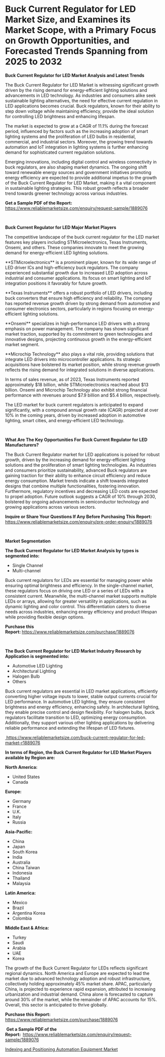 <p><h1>Buck Current Regulator for LED Market Size, and Examines its Market Scope, with a Primary Focus on Growth Opportunities, and Forecasted Trends Spanning from 2025 to 2032</h1></p><p><strong>Buck Current Regulator for LED Market Analysis and Latest Trends</strong></p>
<p><p>The Buck Current Regulator for LED Market is witnessing significant growth driven by the rising demand for energy-efficient lighting solutions and advancements in LED technology. As industries and consumers alike seek sustainable lighting alternatives, the need for effective current regulation in LED applications becomes crucial. Buck regulators, known for their ability to step down voltage while maintaining efficiency, provide the ideal solution for controlling LED brightness and enhancing lifespan.</p><p>The market is expected to grow at a CAGR of 11.1% during the forecast period, influenced by factors such as the increasing adoption of smart lighting systems and the proliferation of LED bulbs in residential, commercial, and industrial sectors. Moreover, the growing trend towards automation and IoT integration in lighting systems is further enhancing demand for sophisticated current regulation solutions. </p><p>Emerging innovations, including digital control and wireless connectivity in buck regulators, are also shaping market dynamics. The ongoing shift toward renewable energy sources and government initiatives promoting energy efficiency are expected to provide additional impetus to the growth of the Buck Current Regulator for LED Market, making it a vital component in sustainable lighting strategies. This robust growth reflects a broader trend towards greener technology across various industries.</p></p>
<p><strong>Get a Sample PDF of the Report:&nbsp;</strong> <a href="https://www.reliablemarketsize.com/enquiry/request-sample/1889076?utm_campaign=1872&utm_medium=2&utm_source=Github&utm_content=ia&utm_term=14012025&utm_id=buck-current-regulator-for-led">https://www.reliablemarketsize.com/enquiry/request-sample/1889076</a></p>
<p>&nbsp;</p>
<p><strong>Buck Current Regulator for LED Major Market Players</strong></p>
<p><p>The competitive landscape of the buck current regulator for the LED market features key players including STMicroelectronics, Texas Instruments, Onsemi, and others. These companies innovate to meet the growing demand for energy-efficient LED lighting solutions.</p><p>**STMicroelectronics** is a prominent player, known for its wide range of LED driver ICs and high-efficiency buck regulators. The company experienced substantial growth due to increased LED adoption across industrial and consumer applications. Its focus on smart lighting and IoT integration positions it favorably for future growth.</p><p>**Texas Instruments** offers a robust portfolio of LED drivers, including buck converters that ensure high efficiency and reliability. The company has reported revenue growth driven by strong demand from automotive and consumer electronics sectors, particularly in regions focusing on energy-efficient lighting solutions.</p><p>**Onsemi** specializes in high-performance LED drivers with a strong emphasis on power management. The company has shown significant market traction, supported by its commitment to green technologies and innovative designs, projecting continuous growth in the energy-efficient market segment.</p><p>**Microchip Technology** also plays a vital role, providing solutions that integrate LED drivers into microcontroller applications. Its strategic acquisitions have bolstered its market position, while strong revenue growth reflects the rising demand for integrated solutions in diverse applications.</p><p>In terms of sales revenue, as of 2023, Texas Instruments reported approximately $18 billion, while STMicroelectronics reached about $13 billion. Onsemi and Microchip Technology also exhibit strong financial performance with revenues around $7.9 billion and $5.4 billion, respectively.</p><p>The LED market for buck current regulators is anticipated to expand significantly, with a compound annual growth rate (CAGR) projected at over 10% in the coming years, driven by increased adoption in automotive lighting, smart cities, and energy-efficient LED technology.</p></p>
<p>&nbsp;</p>
<p><strong>What Are The Key Opportunities For Buck Current Regulator for LED Manufacturers?</strong></p>
<p><p>The Buck Current Regulator market for LED applications is poised for robust growth, driven by the increasing demand for energy-efficient lighting solutions and the proliferation of smart lighting technologies. As industries and consumers prioritize sustainability, advanced Buck regulators are gaining traction for their ability to enhance circuit efficiency and reduce energy consumption. Market trends indicate a shift towards integrated designs that combine multiple functionalities, fostering innovation. Furthermore, regulatory incentives and decreasing LED costs are expected to propel adoption. Future outlook suggests a CAGR of 10% through 2030, bolstered by ongoing advancements in semiconductor technology and growing applications across various sectors.</p></p>
<p><strong>Inquire or Share Your Questions If Any Before Purchasing This Report:</strong> <a href="https://www.reliablemarketsize.com/enquiry/pre-order-enquiry/1889076?utm_campaign=1872&utm_medium=2&utm_source=Github&utm_content=ia&utm_term=14012025&utm_id=buck-current-regulator-for-led">https://www.reliablemarketsize.com/enquiry/pre-order-enquiry/1889076</a></p>
<p>&nbsp;</p>
<p><strong>Market Segmentation</strong></p>
<p><strong>The Buck Current Regulator for LED Market Analysis by types is segmented into:</strong></p>
<p><ul><li>Single Channel</li><li>Multi-channel</li></ul></p>
<p><p>Buck current regulators for LEDs are essential for managing power while ensuring optimal brightness and efficiency. In the single-channel market, these regulators focus on driving one LED or a series of LEDs with a consistent current. Meanwhile, the multi-channel market supports multiple LEDs or arrays, allowing for greater versatility in applications, such as dynamic lighting and color control. This differentiation caters to diverse needs across industries, enhancing energy efficiency and product lifespan while providing flexible design options.</p></p>
<p><strong>Purchase this Report:&nbsp;</strong><a href="https://www.reliablemarketsize.com/purchase/1889076?utm_campaign=1872&utm_medium=2&utm_source=Github&utm_content=ia&utm_term=14012025&utm_id=buck-current-regulator-for-led">https://www.reliablemarketsize.com/purchase/1889076</a></p>
<p>&nbsp;</p>
<p><strong>The Buck Current Regulator for LED Market Industry Research by Application is segmented into:</strong></p>
<p><ul><li>Automotive LED Lighting</li><li>Architectural Lighting</li><li>Halogen Bulb</li><li>Others</li></ul></p>
<p><p>Buck current regulators are essential in LED market applications, efficiently converting higher voltage inputs to lower, stable output currents crucial for LED performance. In automotive LED lighting, they ensure consistent brightness and energy efficiency, enhancing safety. In architectural lighting, they enable precise control and design flexibility. For halogen bulbs, buck regulators facilitate transition to LED, optimizing energy consumption. Additionally, they support various other lighting applications by delivering reliable performance and extending the lifespan of LED fixtures.</p></p>
<p><a href="https://www.reliablemarketsize.com/buck-current-regulator-for-led-market-r1889076?utm_campaign=1872&utm_medium=2&utm_source=Github&utm_content=ia&utm_term=14012025&utm_id=buck-current-regulator-for-led">&nbsp;https://www.reliablemarketsize.com/buck-current-regulator-for-led-market-r1889076</a></p>
<p><strong>In terms of Region, the Buck Current Regulator for LED Market Players available by Region are:</strong></p>
<p>
    <p> <strong> North America: </strong>
        <ul>
            <li>United States</li>
            <li>Canada</li>
        </ul>
        </p> 
    <p> <strong> Europe: </strong>
        <ul>
            <li>Germany</li>
            <li>France</li>
            <li>U.K.</li>
            <li>Italy</li>
            <li>Russia</li>
        </ul>
        </p> 
    <p> <strong> Asia-Pacific: </strong>
        <ul>
            <li>China</li>
            <li>Japan</li>
            <li>South Korea</li>
            <li>India</li>
            <li>Australia</li>
            <li>China Taiwan</li>
            <li>Indonesia</li>
            <li>Thailand</li>
            <li>Malaysia</li>
        </ul>
        </p> 
    <p> <strong> Latin America: </strong>
        <ul>
            <li>Mexico</li>
            <li>Brazil</li>
            <li>Argentina Korea</li>
            <li>Colombia</li>
        </ul>
        </p> 
    <p> <strong> Middle East & Africa: </strong>
        <ul>
            <li>Turkey</li>
            <li>Saudi</li>
            <li>Arabia</li>
            <li>UAE</li>
            <li>Korea</li>
        </ul>
    </p>
    </p>
<p><p>The growth of the Buck Current Regulator for LEDs reflects significant regional dynamics. North America and Europe are expected to lead the market due to advanced technology adoption and robust infrastructure, collectively holding approximately 45% market share. APAC, particularly China, is projected to experience rapid expansion, attributed to increasing urbanization and industrial demand. China alone is forecasted to capture around 30% of the market, while the remainder of APAC accounts for 15%. Overall, this sector is anticipated to thrive globally.</p></p>
<p><strong>Purchase this Report: </strong><a href="https://www.reliablemarketsize.com/purchase/1889076?utm_campaign=1872&utm_medium=2&utm_source=Github&utm_content=ia&utm_term=14012025&utm_id=buck-current-regulator-for-led">https://www.reliablemarketsize.com/purchase/1889076</a></p>
<p>&nbsp;<strong>Get a Sample PDF of the Report:&nbsp;&nbsp;</strong><a href="https://www.reliablemarketsize.com/enquiry/request-sample/1889076?utm_campaign=1872&utm_medium=2&utm_source=Github&utm_content=ia&utm_term=14012025&utm_id=buck-current-regulator-for-led">https://www.reliablemarketsize.com/enquiry/request-sample/1889076</a></p>
<p><strong></strong></p>
<p><p><a href="https://github.com/BryceTownsendr/Market-Research-Report-List-7/blob/main/indexing-and-positioning-automation-equipment-market.md?utm_campaign=1872&utm_medium=2&utm_source=Github&utm_content=ia&utm_term=14012025&utm_id=buck-current-regulator-for-led">Indexing and Positioning Automation Equipment Market</a></p></p>